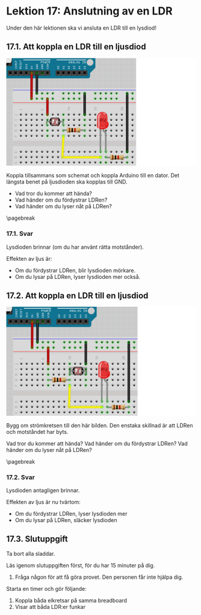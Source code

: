 # Lektion 17: Anslutning av en LDR

Under den här lektionen ska vi ansluta en LDR till en lysdiod!

## 17.1. Att koppla en LDR till en ljusdiod

![Att koppla en LDR till en ljusdiod](anslutning_av_en_ldr_1.png)

Koppla tillsammans som schemat och koppla Arduino till en dator.
Det längsta benet på ljusdioden ska kopplas till GND.

- Vad tror du kommer att hända?
- Vad händer om du fördystrar LDRen?
- Vad händer om du lyser nåt på LDRen?

\pagebreak

### 17.1. Svar

Lysdioden brinnar (om du har använt rätta motstånder).

Effekten av ljus är:

- Om du fördystrar LDRen, blir lysdioden mörkare.
- Om du lysar på LDRen, lyser lysdioden mer också.

## 17.2. Att koppla en LDR till en ljusdiod

![Att koppla en LDR till en ljusdiod](anslutning_av_en_ldr_2.png)

Bygg om strömkretsen till den här bilden.
Den enstaka skillnad är att LDRen och motståndet har byts.

Vad tror du kommer att hända?
Vad händer om du fördystrar LDRen?
Vad händer om du lyser nåt på LDRen?

\pagebreak

### 17.2. Svar

Lysdioden antagligen brinnar.

Effekten av ljus är nu tvärtom:

- Om du fördystrar LDRen, lyser lysdioden mer
- Om du lysar på LDRen, släcker lysdioden

## 17.3. Slutuppgift

Ta bort alla sladdar.

Läs igenom slutuppgiften först, för du har 15 minuter på dig.

1. Fråga någon för att få göra provet. Den personen får inte hjälpa dig.

Starta en timer och gör följande:

1. Koppla båda elkretsar på samma breadboard
1. Visar att båda LDR:er funkar
